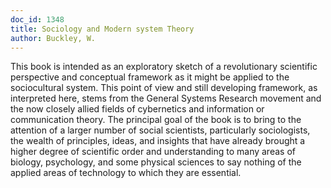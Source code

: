 ```yaml
---
doc_id: 1348
title: Sociology and Modern system Theory
author: Buckley, W.
---
```


This book is intended as an exploratory sketch of a revolutionary
scientific perspective and conceptual framework as it might be applied
to the sociocultural system.  This point of view and still developing
framework, as interpreted here, stems from the General Systems Research
movement and the now closely allied fields of cybernetics and information
or communication theory.  The principal goal of the book is to bring to the
attention of a larger number of social scientists, particularly sociologists,
the wealth of principles, ideas, and insights that have already brought a
higher degree of scientific order and understanding to many areas of
biology, psychology, and some physical sciences to say nothing of the
applied areas of technology to which they are essential.